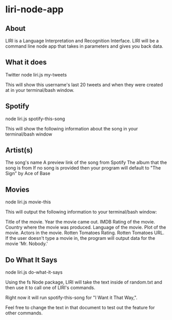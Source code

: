 # liri-node-app

## About
LIRI is a Language Interpretation and Recognition Interface. LIRI will be a command line node app that takes in parameters and gives you back data.

## What it does
Twitter
node liri.js my-tweets <insert Twitter handle>

This will show this username's last 20 tweets and when they were created at in your terminal/bash window.

## Spotify
node liri.js spotify-this-song <insert song title>

This will show the following information about the song in your terminal/bash window

## Artist(s)
The song's name
A preview link of the song from Spotify
The album that the song is from
If no song is provided then your program will default to "The Sign" by Ace of Base

## Movies
node liri.js movie-this <insert movie title>

This will output the following information to your terminal/bash window:

Title of the movie.
Year the movie came out.
IMDB Rating of the movie.
Country where the movie was produced.
Language of the movie.
Plot of the movie.
Actors in the movie.
Rotten Tomatoes Rating.
Rotten Tomatoes URL.
If the user doesn't type a movie in, the program will output data for the movie 'Mr. Nobody.'

## Do What It Says
node liri.js do-what-it-says

Using the fs Node package, LIRI will take the text inside of random.txt and then use it to call one of LIRI's commands.

Right now it will run spotify-this-song for "I Want it That Way,".

Feel free to change the text in that document to test out the feature for other commands.
